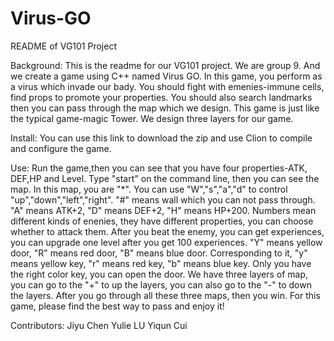 # Virus-GO
README of VG101 Project

Background: 
This is the readme for our VG101 project. We are group 9. And we create a game using C++ named Virus GO. In this game, you perform as a virus which invade our bady. You should fight with emenies-immune cells, find props to promote your properties. You should also search landmarks then you can pass through the map which we design. This game is just like the typical game-magic Tower. We design three layers for our game. 

Install:
You can use this link to download the zip and use Clion to compile and configure the game.

Use:
Run the game,then you can see that you have four properties-ATK, DEF,HP and Level. Type "start" on the command line, then you can see the map. In this map, you are "*". You can use "W","s","a","d" to control "up","down","left","right". "#" means wall which you can not pass through. "A" means ATK+2, "D" means DEF+2, "H" means HP+200. Numbers mean different kinds of enenies, they have different properties, you can choose whether to attack them. After you beat the enemy, you can get experiences, you can upgrade one level after you get 100 experiences. "Y" means yellow door, "R" means red door, "B" means blue door. Corresponding to it, "y" means yellow key, "r" means red key, "b" means blue key. Only you have the right color key, you can open the door. We have three layers of map, you can go to the "+" to up the layers, you can also go to the "-" to down the layers. After you go through all these three maps, then you win.
For this game, please find the best way to pass and enjoy it!

Contributors: 
Jiyu Chen
Yulie LU
Yiqun Cui

